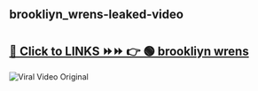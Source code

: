 
 ## brookliyn_wrens-leaked-video 

# <h2><a href="https://clipsfans.com/brookliyn_wrens&ref=git">🔗 Click to LINKS ⏩⏩ 👉 🟢 brookliyn wrens </a></h2>

<a href="https://clipsfans.com/brookliyn_wrens&ref=git" rel="nofollow" data-target="animated-image.originalLink"><img src="https://i.ibb.co.com/xMMVF88/686577567.gif" alt="Viral Video Original" style="max-width: 100%; display: inline-block;" data-target="animated-image.originalImage"></a>
